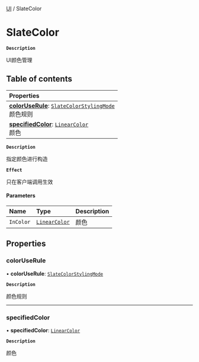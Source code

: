 [UI](../modules/UI.UI.md) / SlateColor

# SlateColor <Badge type="tip" text="Class" />

**`Description`**

UI颜色管理

## Table of contents

| Properties |
| :-----|
| **[colorUseRule](UI.SlateColor.md#coloruserule)**: [`SlateColorStylingMode`](../enums/UI.SlateColorStylingMode.md) <br> 颜色规则|
| **[specifiedColor](UI.SlateColor.md#specifiedcolor)**: [`LinearColor`](Type.LinearColor.md) <br> 颜色|

**`Description`**

指定颜色进行构造

**`Effect`**

只在客户端调用生效

#### Parameters

| Name | Type | Description |
| :------ | :------ | :------ |
| `InColor` | [`LinearColor`](Type.LinearColor.md) | 颜色 |

## Properties

### colorUseRule

• **colorUseRule**: [`SlateColorStylingMode`](../enums/UI.SlateColorStylingMode.md)

**`Description`**

颜色规则

___

### specifiedColor

• **specifiedColor**: [`LinearColor`](Type.LinearColor.md)

**`Description`**

颜色
